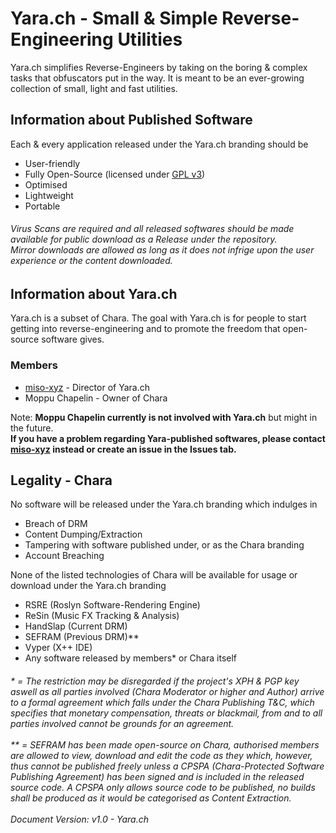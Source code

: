 # Yara.ch - Small & Simple Reverse-Engineering Utilities
Yara.ch simplifies Reverse-Engineers by taking on the boring & complex tasks that obfuscators put in the way. It is meant to be an ever-growing collection of small, light and fast utilities.

## Information about Published Software
Each & every application released under the Yara.ch branding should be
- User-friendly
- Fully Open-Source (licensed under <a href="https://choosealicense.com/licenses/gpl-3.0/">GPL v3</a>)
- Optimised
- Lightweight
- Portable

<h6>Virus Scans are required and all released softwares should be made available for public download as a Release under the repository.</br> Mirror downloads are allowed as long as it does not infrige upon the user experience or the content downloaded.</h6>

## Information about Yara.ch
Yara.ch is a subset of Chara. The goal with Yara.ch is for people to start getting into reverse-engineering and to promote the freedom that open-source software gives.

### Members
- <a href="https://github.com/miso-xyz">miso-xyz</a> - Director of Yara.ch
- Moppu Chapelin - Owner of Chara

Note: **Moppu Chapelin currently is not involved with Yara.ch** but might in the future.</br>**If you have a problem regarding Yara-published softwares, please contact <a href="https://github.com/miso-xyz">miso-xyz</a> instead or create an issue in the Issues tab.**

## Legality - Chara

No software will be released under the Yara.ch branding which indulges in
- Breach of DRM
- Content Dumping/Extraction
- Tampering with software published under, or as the Chara branding
- Account Breaching

None of the listed technologies of Chara will be available for usage or download under the Yara.ch branding
- RSRE (Roslyn Software-Rendering Engine)
- ReSin (Music FX Tracking & Analysis)
- HandSlap (Current DRM)
- SEFRAM (Previous DRM)**
- Vyper (X++ IDE)
- Any software released by members* or Chara itself

<h6>
* = The restriction may be disregarded if the project's XPH & PGP key aswell as all parties involved (Chara Moderator or higher and Author) arrive to a formal agreement which falls under the Chara Publishing T&C, which specifies that monetary compensation, threats or blackmail, from and to all parties involved cannot be grounds for an agreement.</br></br>
** = SEFRAM has been made open-source on Chara, authorised members are allowed to view, download and edit the code as they which, however, thus cannot be published freely unless a CPSPA (Chara-Protected Software Publishing Agreement) has been signed and is included in the released source code. A CPSPA only allows source code to be published, no builds shall be produced as it would be categorised as Content Extraction.</br></br>Document Version: v1.0 - Yara.ch
</h6>
